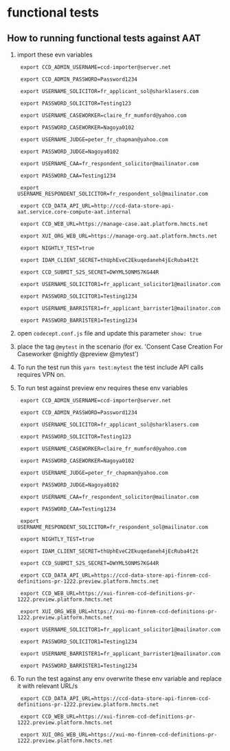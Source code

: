 # functional tests


## How to running functional tests against AAT


1) import these evn variables

        export CCD_ADMIN_USERNAME=ccd-importer@server.net
        
        export CCD_ADMIN_PASSWORD=Password1234
        
        export USERNAME_SOLICITOR=fr_applicant_sol@sharklasers.com
        
        export PASSWORD_SOLICITOR=Testing123
        
        export USERNAME_CASEWORKER=claire_fr_mumford@yahoo.com
        
        export PASSWORD_CASEWORKER=Nagoya0102
        
        export USERNAME_JUDGE=peter_fr_chapman@yahoo.com
        
        export PASSWORD_JUDGE=Nagoya0102
        
        export USERNAME_CAA=fr_respondent_solicitor@mailinator.com
        
        export PASSWORD_CAA=Testing1234
        
        export USERNAME_RESPONDENT_SOLICITOR=fr_respondent_sol@mailinator.com
        
        export CCD_DATA_API_URL=http://ccd-data-store-api-aat.service.core-compute-aat.internal
        
        export CCD_WEB_URL=https://manage-case.aat.platform.hmcts.net
        
        export XUI_ORG_WEB_URL=https://manage-org.aat.platform.hmcts.net
        
        export NIGHTLY_TEST=true
        
        export IDAM_CLIENT_SECRET=thUphEveC2Ekuqedaneh4jEcRuba4t2t
        
        export CCD_SUBMIT_S2S_SECRET=DWYML5ONMS7KG44R
         
        export USERNAME_SOLICITOR1=fr_applicant_solicitor1@mailinator.com
        
        export PASSWORD_SOLICITOR1=Testing1234
        
        export USERNAME_BARRISTER1=fr_applicant_barrister1@mailinator.com
   
        export PASSWORD_BARRISTER1=Testing1234


2) open `codecept.conf.js` file and update this parameter `show: true`

3) place the tag `@mytest` in the scenario  (for ex. 'Consent Case Creation For Caseworker @nightly @preview @mytest')

4) To run the test run this `yarn test:mytest` 
        the test include API calls requires VPN on.

5) To run test against preview env requires these env variables
        
        export CCD_ADMIN_USERNAME=ccd-importer@server.net
          
        export CCD_ADMIN_PASSWORD=Password1234
        
        export USERNAME_SOLICITOR=fr_applicant_sol@sharklasers.com
        
        export PASSWORD_SOLICITOR=Testing123
        
        export USERNAME_CASEWORKER=claire_fr_mumford@yahoo.com
        
        export PASSWORD_CASEWORKER=Nagoya0102
        
        export USERNAME_JUDGE=peter_fr_chapman@yahoo.com
        
        export PASSWORD_JUDGE=Nagoya0102
        
        export USERNAME_CAA=fr_respondent_solicitor@mailinator.com
        
        export PASSWORD_CAA=Testing1234
        
        export USERNAME_RESPONDENT_SOLICITOR=fr_respondent_sol@mailinator.com
        
        export NIGHTLY_TEST=true
        
        export IDAM_CLIENT_SECRET=thUphEveC2Ekuqedaneh4jEcRuba4t2t
        
        export CCD_SUBMIT_S2S_SECRET=DWYML5ONMS7KG44R

        export CCD_DATA_API_URL=https://ccd-data-store-api-finrem-ccd-definitions-pr-1222.preview.platform.hmcts.net
        
        export CCD_WEB_URL=https://xui-finrem-ccd-definitions-pr-1222.preview.platform.hmcts.net

        export XUI_ORG_WEB_URL=https://xui-mo-finrem-ccd-definitions-pr-1222.preview.platform.hmcts.net

        export USERNAME_SOLICITOR1=fr_applicant_solicitor1@mailinator.com

        export PASSWORD_SOLICITOR1=Testing1234

        export USERNAME_BARRISTER1=fr_applicant_barrister1@mailinator.com

        export PASSWORD_BARRISTER1=Testing1234

6) To run the test against any env overwrite these env variable and replace it with relevant URL/s
        
        export CCD_DATA_API_URL=https://ccd-data-store-api-finrem-ccd-definitions-pr-1222.preview.platform.hmcts.net
        
        export CCD_WEB_URL=https://xui-finrem-ccd-definitions-pr-1222.preview.platform.hmcts.net

        export XUI_ORG_WEB_URL=https://xui-mo-finrem-ccd-definitions-pr-1222.preview.platform.hmcts.net
        
        